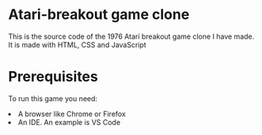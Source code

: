 # Atari-breakout game clone

This is the source code of the 1976 Atari breakout game clone I have made. It is made with HTML, CSS and JavaScript

# Prerequisites

To run this game you need:
<li> A browser like Chrome or Firefox </li>
<li> An IDE. An example is VS Code </li>
